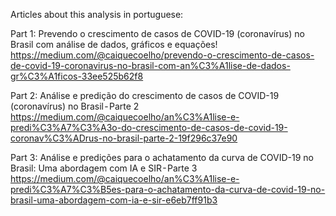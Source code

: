 Articles about this analysis in portuguese:

Part 1: Prevendo o crescimento de casos de COVID-19 (coronavírus) no Brasil com análise de dados, gráficos e equações!
https://medium.com/@caiquecoelho/prevendo-o-crescimento-de-casos-de-covid-19-coronavirus-no-brasil-com-an%C3%A1lise-de-dados-gr%C3%A1ficos-33ee525b62f8

Part 2: Análise e predição do crescimento de casos de COVID-19 (coronavírus) no Brasil - Parte 2
https://medium.com/@caiquecoelho/an%C3%A1lise-e-predi%C3%A7%C3%A3o-do-crescimento-de-casos-de-covid-19-coronav%C3%ADrus-no-brasil-parte-2-19f296c37e90

Part 3: Análise e predições para o achatamento da curva de COVID-19 no Brasil: Uma abordagem com IA e SIR - Parte 3
https://medium.com/@caiquecoelho/an%C3%A1lise-e-predi%C3%A7%C3%B5es-para-o-achatamento-da-curva-de-covid-19-no-brasil-uma-abordagem-com-ia-e-sir-e6eb7ff91b3